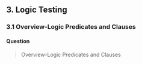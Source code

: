 ## 3. Logic Testing 
### 3.1 Overview-Logic Predicates and Clauses

#### Question
> Overview-Logic Predicates and Clauses
